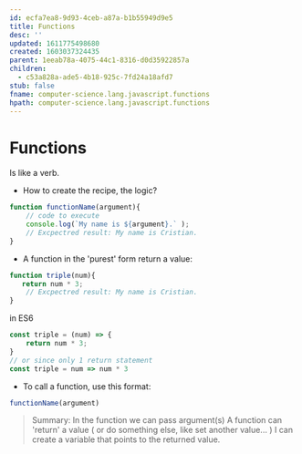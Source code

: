 ```yaml
---
id: ecfa7ea8-9d93-4ceb-a87a-b1b55949d9e5
title: Functions
desc: ''
updated: 1611775498680
created: 1603037324435
parent: 1eeab78a-4075-44c1-8316-d0d35922857a
children:
  - c53a828a-ade5-4b18-925c-7fd24a18afd7
stub: false
fname: computer-science.lang.javascript.functions
hpath: computer-science.lang.javascript.functions
---
```

# Functions

Is like a verb.

- How to create the recipe, the logic?

```javascript {.line-numbers highlight=1}
function functionName(argument){
    // code to execute
    console.log(`My name is ${argument}.` );
    // Excpectred result: My name is Cristian.
}
```

- A function in the 'purest' form return a value:

```javascript
function triple(num){
   return num * 3; 
    // Excpectred result: My name is Cristian.
}
```

in ES6

```javascript
const triple = (num) => { 
    return num * 3;
}
// or since only 1 return statement
const triple = num => num * 3
```

- To call a function, use this format:

```javascript
functionName(argument) 
```

> Summary:
> In the function we can pass argument(s)
> A function can 'return' a value ( or do something else, like set another value... )
> I can create a variable that points to the returned value.

